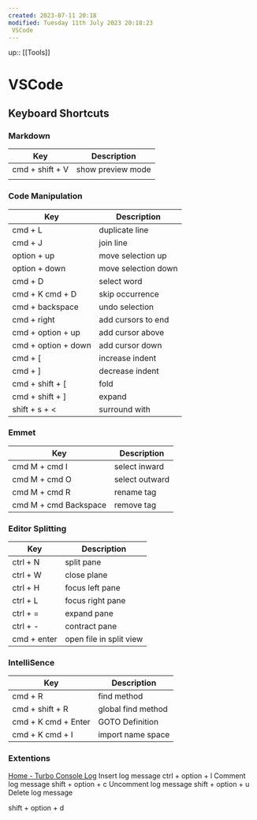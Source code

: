 ```yaml
---
created: 2023-07-11 20:18
modified: Tuesday 11th July 2023 20:18:23
 VSCode
---
```

up::  [[Tools]]

# VSCode

## Keyboard Shortcuts
### Markdown
| Key             | Description       |
| --------------- | ----------------- |
| cmd + shift + V | show preview mode |
|                 |                   |

### Code Manipulation
| Key                 | Description         |
| ------------------- | ------------------- |
| cmd + L             | duplicate line      |
| cmd + J             | join line           |
| option + up         | move selection up   |
| option + down       | move selection down |
| cmd + D             | select word         |
| cmd + K cmd + D     | skip occurrence     |
| cmd + backspace     | undo selection      |
| cmd + right         | add cursors to end  |
| cmd + option + up   | add cursor above    |
| cmd + option + down | add cursor down     |
| cmd + [             | increase indent     |
| cmd + ]             | decrease indent     |
| cmd + shift + [     | fold                |
| cmd + shift + ]     | expand              |
| shift + s  + <      | surround with       |

### Emmet
| Key                   | Description    |
| --------------------- | -------------- |
| cmd M + cmd I         | select inward  |
| cmd M + cmd O         | select outward |
| cmd M + cmd R         | rename tag     |
| cmd M + cmd Backspace | remove tag     |

### Editor Splitting
| Key         | Description      |
| ----------- | ---------------- |
| ctrl + N    | split pane       |
| ctrl + W    | close plane      |
| ctrl + H    | focus left pane  |
| ctrl + L    | focus right pane |
| ctrl + =    | expand pane      |
| ctrl + -    | contract pane    |
| cmd + enter | open file in split view                 |
### IntelliSence
| Key                 | Description        |
| ------------------- | ------------------ |
| cmd + R             | find method        |
| cmd + shift + R     | global find method |
| cmd + K cmd + Enter | GOTO Definition    |
| cmd + K cmd + I     | import name space  |


### Extentions
[Home - Turbo Console Log](https://www.turboconsolelog.io/)
Insert log message
ctrl + option + l
Comment log message
shift + option + c
Uncomment log message
shift + option + u
Delete log message

shift + option + d
